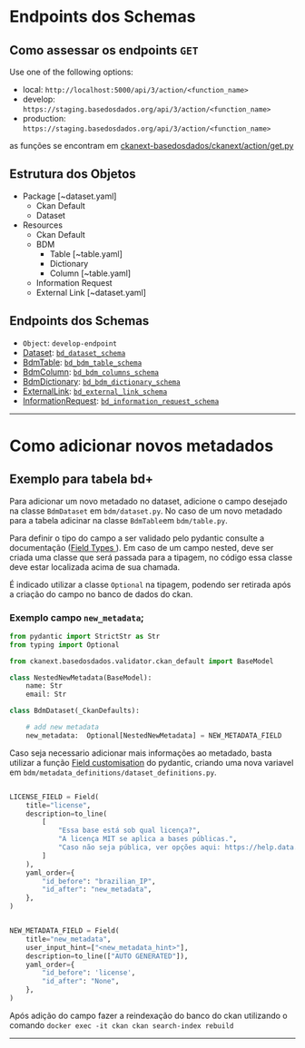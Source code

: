 # Endpoints dos Schemas

## Como assessar os endpoints `GET`
 Use one of the following options:
 - local: `http://localhost:5000/api/3/action/<function_name>`
- develop: `https://staging.basedosdados.org/api/3/action/<function_name>`
- production: `https://staging.basedosdados.org/api/3/action/<function_name>`

as funções se encontram em [ckanext-basedosdados/ckanext/action/get.py](../actions/get.py)

## Estrutura dos Objetos

- Package [~dataset.yaml]
   - Ckan Default
   - Dataset
- Resources
   - Ckan Default 
   - BDM
      - Table [~table.yaml]
      - Dictionary 
      - Column [~table.yaml]
   - Information Request
   - External Link [~dataset.yaml]


 ## Endpoints dos Schemas

- `Object`: `develop-endpoint`
-  [Dataset](resources/dataset/__init__.py): [`bd_dataset_schema`](https://staging.basedosdados.org/api/3/action/bd_dataset_schema)
-  [BdmTable](resources/bdm/table/__init__.py): [`bd_bdm_table_schema`](https://staging.basedosdados.org/api/3/action/bd_bdm_table_schema)
-  [BdmColumn](resources/bdm/column/__init__.py): [`bd_bdm_columns_schema`](https://staging.basedosdados.org/api/3/action/bd_bdm_columns_schema)
-  [BdmDictionary](resources/bdm/dictionary/__init__.py): [`bd_bdm_dictionary_schema`](https://staging.basedosdados.org/api/3/action/bd_bdm_dictionary_schema)
-  [ExternalLink](resources/external_link/__init__.py): [`bd_external_link_schema`](https://staging.basedosdados.org/api/3/action/bd_external_link_schema)
- [InformationRequest](resources/information_request/__init__.py): [`bd_information_request_schema`](https://staging.basedosdados.org/api/3/action/bd_information_request_schema)

 ----
# Como adicionar novos metadados



## Exemplo para tabela bd+

Para adicionar um novo metadado no dataset, adicione o campo desejado na classe `BdmDataset` em `bdm/dataset.py`. No caso de um novo metadado para a tabela adicinar na classe `BdmTable`em `bdm/table.py`.

Para definir o tipo do campo a ser validado pelo pydantic consulte a documentação ([Field Types ](https://pydantic-docs.helpmanual.io/usage/types/)). Em caso de um campo nested, deve ser criada uma classe que será passada para a tipagem, no código essa classe deve estar localizada acima de sua chamada.


É indicado utilizar a classe `Optional` na tipagem, podendo ser retirada após a criação do campo no banco de dados do ckan. 


### Exemplo campo `new_metadata`;
```python
from pydantic import StrictStr as Str
from typing import Optional

from ckanext.basedosdados.validator.ckan_default import BaseModel

class NestedNewMetadata(BaseModel):
    name: Str 
    email: Str

class BdmDataset(_CkanDefaults):

    # add new metadata
    new_metadata:  Optional[NestedNewMetadata] = NEW_METADATA_FIELD

```

Caso seja necessario adicionar mais informações ao metadado, basta utilizar 
a função [Field customisation](https://pydantic-docs.helpmanual.io/usage/schema/#field-customisation)
do pydantic, criando uma nova variavel em `bdm/metadata_definitions/dataset_definitions.py`.

```python

LICENSE_FIELD = Field(
    title="license",
    description=to_line(
        [
            "Essa base está sob qual licença?",
            "A licença MIT se aplica a bases públicas.",
            "Caso não seja pública, ver opções aqui: https://help.data.world/hc/en-us/articles/115006114287-Common-license-types-for-datasets",
        ]
    ),
    yaml_order={
        "id_before": "brazilian_IP",
        "id_after": "new_metadata",
    },
)


NEW_METADATA_FIELD = Field(
    title="new_metadata",
    user_input_hint=["<new_metadata_hint>"],
    description=to_line(["AUTO GENERATED"]),
    yaml_order={
        "id_before": 'license',
        "id_after": "None",
    },
)
```

Após adição do campo fazer a reindexação do banco do ckan utilizando o comando `docker exec -it ckan ckan search-index rebuild`

----
